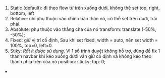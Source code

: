 1. Static (default): đi theo flow từ trên xuống dưới, không thể set top, right, bottom, left
2. Relative: chỉ phụ thuộc vào chính bản thân nó, có thể set trên dưới, trái phải.
3. Absolute: phụ thuộc vào thằng cha của nó
transform: translate (-50%, -50%);
4. Fixed: giữ vị trí cố định, Sau khi set fixed, width = auto, nên set width = 100%, top=0, left=0.
5. Stiky: *Rất ít được sử dụng*. Vì 1 số trình duyệt không hỗ trợ, dùng để fix 1 thanh navbar khi kéo xuống dưới vẫn giữ cố định và không kéo theo thanh phía trên của nó
		position: sticky;
	top: 0;		

*